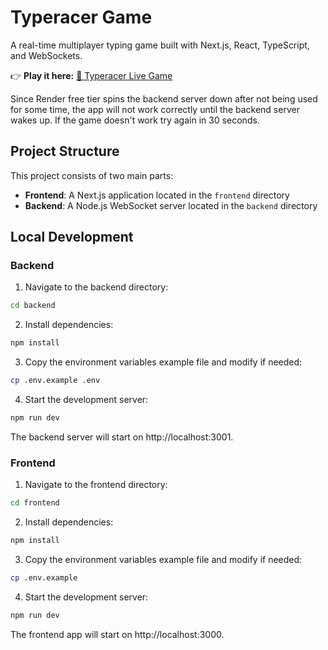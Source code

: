 # Typeracer Game

A real-time multiplayer typing game built with Next.js, React, TypeScript, and WebSockets.

👉 **Play it here:** [🚀 Typeracer Live Game](https://typeracer-eight.vercel.app/)

Since Render free tier spins the backend server down after not being used for some time, the app will not work correctly until the backend server wakes up.
If the game doesn't work try again in 30 seconds. 

## Project Structure

This project consists of two main parts:

- **Frontend**: A Next.js application located in the `frontend` directory
- **Backend**: A Node.js WebSocket server located in the `backend` directory

## Local Development

### Backend

1. Navigate to the backend directory:

```bash
cd backend
```

2. Install dependencies:

```bash
npm install
```

3. Copy the environment variables example file and modify if needed:

```bash
cp .env.example .env
```

4. Start the development server:

```bash
npm run dev
```

The backend server will start on http://localhost:3001.

### Frontend

1. Navigate to the frontend directory:

```bash
cd frontend
```

2. Install dependencies:

```bash
npm install
```

3. Copy the environment variables example file and modify if needed:

```bash
cp .env.example
```

4. Start the development server:

```bash
npm run dev
```

The frontend app will start on http://localhost:3000.
